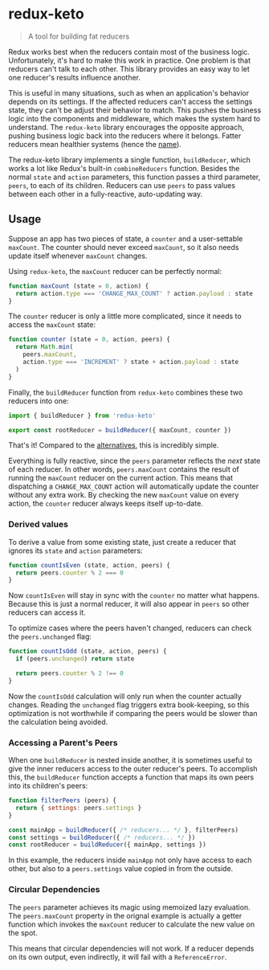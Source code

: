 # redux-keto

> A tool for building fat reducers

Redux works best when the reducers contain most of the business logic. Unfortunately, it's hard to make this work in practice. One problem is that reducers can't talk to each other. This library provides an easy way to let one reducer's results influence another.

This is useful in many situations, such as when an application's behavior depends on its settings. If the affected reducers can't access the settings state, they can't be adjust their behavior to match. This pushes the business logic into the components and middleware, which makes the system hard to understand. The `redux-keto` library encourages the opposite approach, pushing business logic back into the reducers where it belongs. Fatter reducers mean healthier systems (hence the [name](https://en.wikipedia.org/wiki/Low-carbohydrate_diet)).

The redux-keto library implements a single function, `buildReducer`, which works a lot like Redux's built-in `combineReducers` function. Besides the normal `state` and `action` parameters, this function passes a third parameter, `peers`, to each of its children. Reducers can use `peers` to pass values between each other in a fully-reactive, auto-updating way.

## Usage

Suppose an app has two pieces of state, a `counter` and a user-settable `maxCount`. The counter should never exceed `maxCount`, so it also needs update itself whenever `maxCount` changes.

Using `redux-keto`, the `maxCount` reducer can be perfectly normal:

```js
function maxCount (state = 0, action) {
  return action.type === 'CHANGE_MAX_COUNT' ? action.payload : state
}
```

The `counter` reducer is only a little more complicated, since it needs to access the `maxCount` state:

```js
function counter (state = 0, action, peers) {
  return Math.min(
    peers.maxCount,
    action.type === 'INCREMENT' ? state + action.payload : state
  )
}
```

Finally, the `buildReducer` function from `redux-keto` combines these two reducers into one:

```js
import { buildReducer } from 'redux-keto'

export const rootReducer = buildReducer({ maxCount, counter })
```

That's it! Compared to the [alternatives](https://github.com/Airbitz/redux-keto/blob/master/docs/bad-alternatives.md), this is incredibly simple.

Everything is fully reactive, since the `peers` parameter reflects the *next* state of each reducer. In other words, `peers.maxCount` contains the result of running the `maxCount` reducer on the current action. This means that dispatching a `CHANGE_MAX_COUNT` action will automatically update the counter without any extra work. By checking the new `maxCount` value on every action, the `counter` reducer always keeps itself up-to-date.

### Derived values

To derive a value from some existing state, just create a reducer that ignores its `state` and `action` parameters:

```js
function countIsEven (state, action, peers) {
  return peers.counter % 2 === 0
}
```

Now `countIsEven` will stay in sync with the `counter` no matter what happens. Because this is just a normal reducer, it will also appear in `peers` so other reducers can access it.

To optimize cases where the peers haven't changed, reducers can check the `peers.unchanged` flag:

```js
function countIsOdd (state, action, peers) {
  if (peers.unchanged) return state

  return peers.counter % 2 !== 0
}
```

Now the `countIsOdd` calculation will only run when the counter actually changes. Reading the `unchanged` flag triggers extra book-keeping, so this optimization is not worthwhile if comparing the peers would be slower than the calculation being avoided.

### Accessing a Parent's Peers

When one `buildReducer` is nested inside another, it is sometimes useful to give the inner reducers access to the outer reducer's peers. To accomplish this, the `buildReducer` function accepts a function that maps its own peers into its children's peers:

```js
function filterPeers (peers) {
  return { settings: peers.settings }
}

const mainApp = buildReducer({ /* reducers... */ }, filterPeers)
const settings = buildReducer({ /* reducers... */ })
const rootReducer = buildReducer({ mainApp, settings })
```

In this example, the reducers inside `mainApp` not only have access to each other, but also to a `peers.settings` value copied in from the outside.

### Circular Dependencies

The `peers` parameter achieves its magic using memoized lazy evaluation. The `peers.maxCount` property in the orignal example is actually a getter function which invokes the `maxCount` reducer to calculate the new value on the spot.

This means that circular dependencies will not work. If a reducer depends on its own output, even indirectly, it will fail with a `ReferenceError`.
